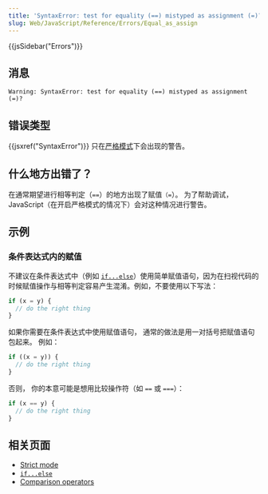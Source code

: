 ```yaml
---
title: 'SyntaxError: test for equality (==) mistyped as assignment (=)?'
slug: Web/JavaScript/Reference/Errors/Equal_as_assign
---
```

{{jsSidebar("Errors")}}

## 消息

```plain
Warning: SyntaxError: test for equality (==) mistyped as assignment (=)?
```

## 错误类型

{{jsxref("SyntaxError")}} 只在[严格模式](/zh-CN/docs/Web/JavaScript/Reference/Strict_mode)下会出现的警告。

## 什么地方出错了？

在通常期望进行相等判定（`==`）的地方出现了赋值`（=`）。 为了帮助调试，JavaScript（在开启严格模式的情况下）会对这种情况进行警告。

## 示例

### 条件表达式内的赋值

不建议在条件表达式中（例如 [`if...else`](/zh-CN/docs/Web/JavaScript/Reference/Statements/if...else)）使用简单赋值语句，因为在扫视代码的时候赋值操作与相等判定容易产生混淆。例如，不要使用以下写法：

```js example-bad
if (x = y) {
  // do the right thing
}
```

如果你需要在条件表达式中使用赋值语句， 通常的做法是用一对括号把赋值语句包起来。 例如：

```js
if ((x = y)) {
  // do the right thing
}
```

否则， 你的本意可能是想用比较操作符（如 `==` 或 `===`）：

```js
if (x == y) {
  // do the right thing
}
```

## 相关页面

- [Strict mode](/zh-CN/docs/Web/JavaScript/Reference/Strict_mode)
- [`if...else`](/zh-CN/docs/Web/JavaScript/Reference/Statements/if...else)
- [Comparison operators](/zh-CN/docs/Web/JavaScript/Reference/Operators/Comparison_Operators)
